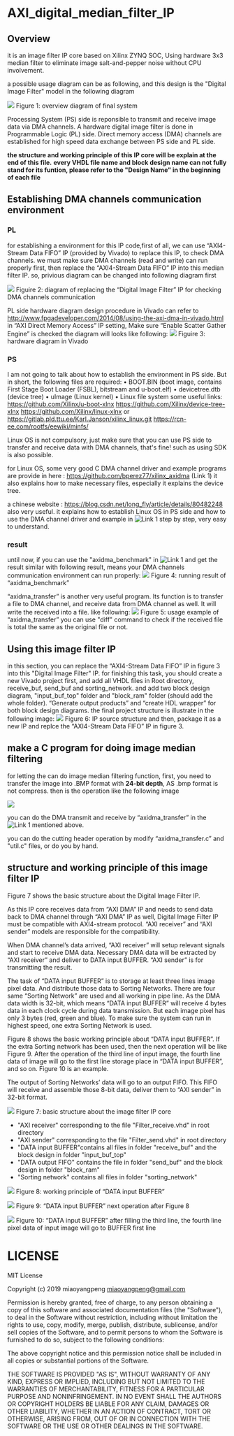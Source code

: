 # AXI_digital_median_filter_IP

## Overview
it is an image filter IP core based on Xilinx ZYNQ SOC, Using hardware 3x3 median filter to eliminate image salt-and-pepper noise without CPU involvement. 

a possible usage diagram can be as following, and this design is the "Digital Image Filter" model in the following diagram

![](image/32.PNG) 
Figure 1: overview diagram of final system

Processing System (PS) side is reponsible to transmit and receive image data via DMA channels. A hardware digital image filter is done in Programmable Logic (PL) side. Direct memory access (DMA) channels are established for high speed data exchange between PS side and PL side. 

**the structure and working principle of this IP core will be explain at the end of this file.**
**every VHDL file name and block design name can not fully stand for its funtion, please refer to the "Design Name" in the beginning of each file**

## Establishing DMA channels communication environment

### PL

for establishing a environment for this IP code,first of all, we can use “AXI4-Stream Data FIFO” IP (provided by Vivado) to replace this IP, to check DMA channels. we must make sure DMA channels (read and write) can run properly first, then replace the “AXI4-Stream Data FIFO” IP into this median filter IP.
so, privious diagram can be changed into following diagram first

![](image/58.PNG) 
Figuire 2: diagram of replacing the “Digital Image Filter” IP for checking DMA channels communication

PL side hardware diagram design procedure in Vivado can refer to http://www.fpgadeveloper.com/2014/08/using-the-axi-dma-in-vivado.html
in “AXI Direct Memory Access” IP setting,	Make sure “Enable Scatter Gather Engine” is checked
the diagram will looks like following:
![](image/77.PNG) 
Figuire 3: hardware diagram in Vivado

### PS

I am not going to talk about how to establish the environment in PS side. But in short, the following files are required:
•	BOOT.BIN (boot image, contains First Stage Boot Loader (FSBL), bitstream and u-boot.elf)
•	devicetree.dtb (device tree)
•	uImage (Linux kernel)
•	Linux file system 
some useful links: 
 https://github.com/Xilinx/u-boot-xlnx
 https://github.com/Xilinx/device-tree-xlnx
 https://github.com/Xilinx/linux-xlnx or https://gitlab.pld.ttu.ee/Karl.Janson/xilinx_linux.git
 https://rcn-ee.com/rootfs/eewiki/minfs/
 
Linux OS is not compulsory, just make sure that you can use PS side to transfer and receive data with DMA channels, that's fine! such as using SDK is also possible.
 
for Linux OS, some very good C DMA channel driver and example programs are provide in here :
https://github.com/bperez77/xilinx_axidma (Link 1)
it also explains how to make necessary files, especially it explains the device tree.

a chinese website : https://blog.csdn.net/long_fly/article/details/80482248  also very useful. it explains how to establish Linux OS in PS side and how to use the DMA channel driver and example in ![Link 1 ](https://github.com/bperez77/xilinx_axidma) step by step, very easy to understand.

### result

until now, if you can use the "axidma_benchmark" in ![Link 1 ](https://github.com/bperez77/xilinx_axidma) and get the result similar with following result, means your DMA channels communication environment can run properly:
![](image/91.PNG) 
Figure 4: running result of “axidma_benchmark”

 “axidma_transfer” is another very useful program. Its function is to transfer a file to DMA channel, and receive data from DMA channel as well. It will write the received into a file. like following:
![](image/92.PNG) 
Figure 5: usage example of “axidma_transfer”
you can use "diff" command to check if the received file is total the same as the original file or not.

## Using this image filter IP
in this section, you can replace the “AXI4-Stream Data FIFO” IP in figure 3 into this "Digital Image Filter" IP. 
for finishing this task, you should create a new Vivado project first, and add all VHDL files in Root directory, receive_buf, send_buf and sorting_network. and add two block design diagram, "input_buf_top" folder and "block_ram" folder (should add the whole folder). “Generate output products” and “create HDL wrapper” for both block design diagrams. the final project structure is illustrate in the following image:
![](image/93.PNG) 
Figure 6: IP source structure 
and then, package it as a new IP and replce the “AXI4-Stream Data FIFO” IP in figure 3.

## make a C program for doing image median filtering 

for letting the can do image median filtering function, first, you need to transfer the image into .BMP format with **24-bit depth**, AS .bmp format is not compress.
then is the operation like the following image

![](image/75.PNG) 

you can do the DMA transmit and receive by “axidma_transfer” in the ![Link 1 ](https://github.com/bperez77/xilinx_axidma) mentioned above. 

you can do the cutting header operation by modify “axidma_transfer.c” and "util.c" files, or do you by hand.

## structure and working principle of this image filter IP

Figure 7 shows the basic structure about the Digital Image Filter IP. 

As this IP core receives data from “AXI DMA” IP and needs to send data back to DMA channel through “AXI DMA” IP as well, Digital Image Filter IP must be compatible with AXI4-stream protocol. “AXI receiver” and “AXI sender” models are responsible for the compatibility.

When DMA channel’s data arrived, “AXI receiver” will setup relevant signals and start to receive DMA data. Necessary DMA data will be extracted by “AXI receiver” and deliver to DATA input BUFFER. “AXI sender” is for transmitting the result. 

The task of “DATA input BUFFER” is to storage at least three lines image pixel data. And distribute those data to Sorting Networks. There are four same “Sorting Network” are used and all working in pipe line. As the DMA data width is 32-bit, which means “DATA input BUFFER” will receive 4 bytes data in each clock cycle during data transmission. But each image pixel has only 3 bytes (red, green and blue). To make sure the system can run in highest speed, one extra Sorting Network is used.

Figure 8 shows the basic working principle about “DATA input BUFFER”. If the extra Sorting network has been used, then the next operation will be like Figure 9. After the operation of the third line of input image, the fourth line data of image will go to the first line storage place in “DATA input BUFFER”, and so on. Figure 10 is an example. 

The output of Sorting Networks’ data will go to an output FIFO. This FIFO will receive and assemble those 8-bit data, deliver them to “AXI sender” in 32-bit format.

![](image/1.PNG) 
Figure 7: basic structure about the image filter IP core

- "AXI receiver" corresponding to the file "Filter_receive.vhd" in root directory 
- "AXI sender" corresponding to the file "Filter_send.vhd" in root directory
- "DATA input BUFFER"contains all files in folder "receive_buf" and the block design in folder "input_buf_top"
- "DATA output FIFO" contains the file in folder "send_buf" and the block design in folder "block_ram"
- "Sorting network" contains all files in folder "sorting_network"

![](image/24.PNG) 
Figure 8: working principle of “DATA input BUFFER”

![](image/25.PNG) 
Figure 9: “DATA input BUFFER” next operation after Figure 8

![](image/26.PNG) 
Figure 10: “DATA input BUFFER” after filling the third line, the fourth line pixel data of input image will go to BUFFER first line

# LICENSE

MIT License

Copyright (c) 2019 miaoyangpeng <miaoyangpeng@gmail.com>

Permission is hereby granted, free of charge, to any person obtaining a copy
of this software and associated documentation files (the "Software"), to deal
in the Software without restriction, including without limitation the rights
to use, copy, modify, merge, publish, distribute, sublicense, and/or sell
copies of the Software, and to permit persons to whom the Software is
furnished to do so, subject to the following conditions:

The above copyright notice and this permission notice shall be included in all
copies or substantial portions of the Software.

THE SOFTWARE IS PROVIDED "AS IS", WITHOUT WARRANTY OF ANY KIND, EXPRESS OR
IMPLIED, INCLUDING BUT NOT LIMITED TO THE WARRANTIES OF MERCHANTABILITY,
FITNESS FOR A PARTICULAR PURPOSE AND NONINFRINGEMENT. IN NO EVENT SHALL THE
AUTHORS OR COPYRIGHT HOLDERS BE LIABLE FOR ANY CLAIM, DAMAGES OR OTHER
LIABILITY, WHETHER IN AN ACTION OF CONTRACT, TORT OR OTHERWISE, ARISING FROM,
OUT OF OR IN CONNECTION WITH THE SOFTWARE OR THE USE OR OTHER DEALINGS IN THE
SOFTWARE.
